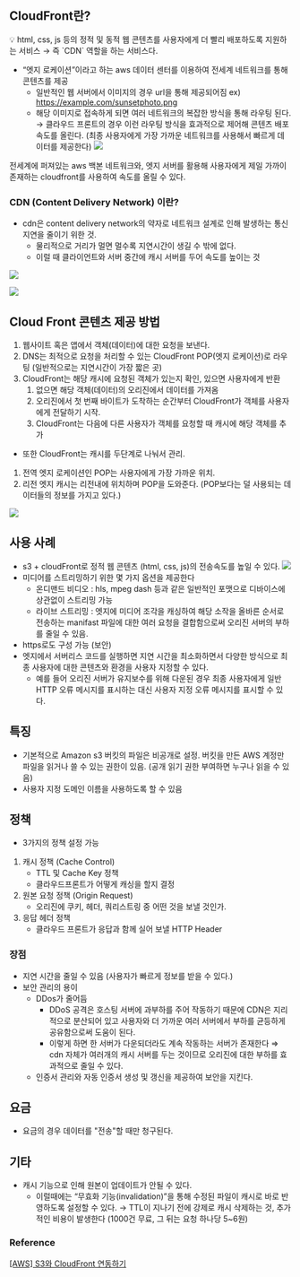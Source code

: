 ## CloudFront란?

<aside>
💡 html, css, js 등의 정적 및 동적 웹 콘텐츠를 사용자에게 더 빨리 배포하도록 지원하는 서비스
→ 즉 `CDN` 역할을 하는 서비스다.

</aside>

- “엣지 로케이션”이라고 하는 aws 데이터 센터를 이용하여 전세계 네트워크를 통해 콘텐츠를 제공
  - 일반적인 웹 서버에서 이미지의 경우 url을 통해 제공되어짐
    ex) https://example.com/sunsetphoto.png
  - 해당 이미지로 접속하게 되면 여러 네트워크의 복잡한 방식을 통해 라우팅 된다.
    → 클라우드 프론트의 경우 이런 라우팅 방식을 효과적으로 제어해 콘텐츠 배포 속도를 올린다.
    (최종 사용자에게 가장 가까운 네트워크를 사용해서 빠르게 데이터를 제공한다)
![](https://csocrates-s3.s3.ap-northeast-2.amazonaws.com/CloudFront%20/%20%EC%8A%A4%ED%81%AC%EB%A6%B0%EC%83%B7%202024-06-05%2013.15.19.png)

전세계에 퍼져있는 aws 백본 네트워크와, 엣지 서버를 활용해 사용자에게 제일 가까이 존재하는 cloudfront를 사용하여 속도를 올릴 수 있다.

### CDN (Content Delivery Network) 이란?

- cdn은 content delivery network의 약자로 네트워크 설계로 인해 발생하는 통신 지연을 줄이기 위한 것.
  - 물리적으로 거리가 멀면 멀수록 지연시간이 생길 수 밖에 없다.
  - 이럴 때 클라이언트와 서버 중간에 캐시 서버를 두어 속도를 높이는 것

![](https://csocrates-s3.s3.ap-northeast-2.amazonaws.com/CloudFront%20/%20%EC%8A%A4%ED%81%AC%EB%A6%B0%EC%83%B7%202024-07-25%20%EC%98%A4%ED%9B%84%204.46.23.png)

![](https://csocrates-s3.s3.ap-northeast-2.amazonaws.com/CloudFront%20/%20%EC%8A%A4%ED%81%AC%EB%A6%B0%EC%83%B7%202024-07-25%20%EC%98%A4%ED%9B%84%204.46.28.png)

## Cloud Front 콘텐츠 제공 방법

1. 웹사이트 혹은 앱에서 객체(데이터)에 대한 요청을 보낸다.
2. DNS는 최적으로 요청을 처리할 수 있는 CloudFront POP(엣지 로케이션)로 라우팅 (일반적으로는 지연시간이 가장 짧은 곳)
3. CloudFront는 해당 캐시에 요청된 객체가 있는지 확인, 있으면 사용자에게 반환
   1. 없으면 해당 객체(데이터)의 오리진에서 데이터를 가져옴
   2. 오리진에서 첫 번째 바이트가 도착하는 순간부터 CloudFront가 객체를 사용자에게 전달하기 시작.
   3. CloudFront는 다음에 다른 사용자가 객체를 요청할 때 캐시에 해당 객체를 추가

- 또한 CloudFront는 캐시를 두단계로 나눠서 관리.

1. 전역 엣지 로케이션인 POP는 사용자에게 가장 가까운 위치.
2. 리전 엣지 캐시는 리전내에 위치하며 POP을 도와준다. (POP보다는 덜 사용되는 데이터들의 정보를 가지고 있다.)

![](https://csocrates-s3.s3.ap-northeast-2.amazonaws.com/CloudFront%20/%20%EC%8A%A4%ED%81%AC%EB%A6%B0%EC%83%B7%202024-06-05%2013.42.27.png)

## 사용 사례

- s3 + cloudFront로 정적 웹 콘텐츠 (html, css, js)의 전송속도를 높일 수 있다.
![](https://csocrates-s3.s3.ap-northeast-2.amazonaws.com/CloudFront%20/%20%EC%8A%A4%ED%81%AC%EB%A6%B0%EC%83%B7%202024-06-10%2013.352331.png)
- 미디어를 스트리밍하기 위한 몇 가지 옵션을 제공한다
  - 온디맨드 비디오 : hls, mpeg dash 등과 같은 일반적인 포맷으로 디바이스에 상관없이 스트리밍 가능
  - 라이브 스트리밍 : 엣지에 미디어 조각을 캐싱하여 해당 소작을 올바른 순서로 전송하는 manifast 파일에 대한 여러 요청을 결합함으로써 오리진 서버의 부하를 줄일 수 있음.
- https로도 구성 가능 (보안)
- 엣지에서 서버리스 코드를 실행하면 지연 시간을 최소화하면서 다양한 방식으로 최종 사용자에 대한 콘텐츠와 환경을 사용자 지정할 수 있다.
  - 예를 들어 오리진 서버가 유지보수를 위해 다운된 경우 최종 사용자에게 일반 HTTP 오류 메시지를 표시하는 대신 사용자 지정 오류 메시지를 표시할 수 있다.

## 특징

- 기본적으로 Amazon s3 버킷의 파일은 비공개로 설정. 버킷을 만든 AWS 계정만 파일을 읽거나 쓸 수 있는 권한이 있음. (공개 읽기 권한 부여하면 누구나 읽을 수 있음)
- 사용자 지정 도메인 이름을 사용하도록 할 수 있음

## 정책

- 3가지의 정책 설정 가능

1. 캐시 정책 (Cache Control)
   - TTL 및 Cache Key 정책
   - 클라우드프론트가 어떻게 캐싱을 할지 결정
2. 원본 요청 정책 (Origin Request)
   - 오리진에 쿠키, 헤더, 쿼리스트링 중 어떤 것을 보낼 것인가.
3. 응답 헤더 정책
   - 클라우드 프론트가 응답과 함께 실어 보낼 HTTP Header

### 장점

- 지연 시간을 줄일 수 있음 (사용자가 빠르게 정보를 받을 수 있다.)
- 보안 관리의 용이
  - DDos가 줄어듬
    - DDoS 공격은 호스팅 서버에 과부하를 주어 작동하기 때문에 CDN은 지리적으로 분산되어 있고 사용자와 더 가까운 여러 서버에서 부하를 균등하게 공유함으로써 도움이 된다.
    - 이렇게 하면 한 서버가 다운되더라도 계속 작동하는 서버가 존재한다
      ⇒ cdn 자체가 여러개의 캐시 서버를 두는 것이므로 오리진에 대한 부하를 효과적으로 줄일 수 있다.
  - 인증서 관리와 자동 인증서 생성 및 갱신을 제공하여 보안을 지킨다.

## 요금

- 요금의 경우 데이터를 "전송"할 때만 청구된다.

## 기타

- 캐시 기능으로 인해 원본이 업데이트가 안될 수 있다.
  - 이럴때에는 “무효화 기능(invalidation)”을 통해 수정된 파일이 캐시로 바로 반영하도록 설정할 수 있다.
    → TTL이 지나기 전에 강제로 캐시 삭제하는 것, 추가적인 비용이 발생한다 (1000건 무료, 그 뒤는 요청 하나당 5~6원)

### Reference

[[AWS] S3와 CloudFront 연동하기](https://velog.io/@rungoat/AWS-S3와-CloudFront-연동하기)
